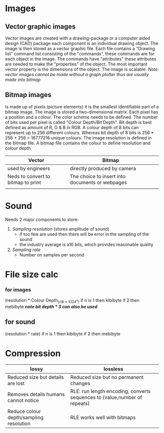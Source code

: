 # Images
## Vector graphic images
Vector images are created with a drawing-package or a computer aided design (CAD) package each component is an individual drawing object. The image is then stored as a vector graphic file. Each file contains a "Drawing list" command list consisting of the "commands", these commands are for each object in the image.  The commands have "attributes" these attributes are needed to make the "properties" of the object. The most important vector property is the dimensions of the object. The image is scalable. 
*Note: vector images cannot be made without a graph plotter thus are usually made into bitmap* 
## Bitmap images
Is made up of pixels (picture elements) it is the smallest identifiable part of a bitmap image. The image is stored a two-dimensional matrix. Each pixel has a position and a colour. The color scheme needs to be defined.  The number of bits used per pixel is called "Colour Depth/Bit Depth". Bit depth is best defined as amount of R, G & B in RGB. A colour depth of 8 bits can represent up to 256 different colours. Whereas bit depth of 8 bits is 256 * 256 * 256 = 16777216 unique colours. 
The image resolution is defined in the bitmap file. A bitmap file contains the colour to define resolution and colour depth


| Vector                             | Bitmap                                          |     |
| ---------------------------------- | ----------------------------------------------- | --- |
| used by engineers                  | directly produced by camera                     |     |
| Neds to convert to bitmap to print | The choice to insert into documents or webpages |     |
|                                    |                                                 |     |

# Sound 
Needs 2 major components to store:
1. *Sampling resolution* (stores amplitude of sound)
	- if too few are used then there will be error in the sampling of the sound
	- the industry average is a16 bits, which provides reasonable quality
2. *Sampling rate*
	- Number on samples per second


# File size calc 
### for images
(resolution * Colour Depth<sub>)/(8 * 1024<sup>n</sup>)</sub> if n is 1 then kibibyte if 2 then mebibyte 
***note bit depth * 3 can also be used***
## for sound 
(resolution * rate) if n is 1 then kibibyte if 2 then mebibyte 

# Compression 
| lossy                                   | lossless                                                                  |
| --------------------------------------- | ------------------------------------------------------------------------- |
| Reduced size but details are lost       | Reduced size but no permanent changes                                     |
| Removes details humans cannot notice    | RLE: run length encoding, converts sequences to (value,number of repeats) |
| Reduce colour depth/sampling resolution | RLE works well with bitmaps                                               |














